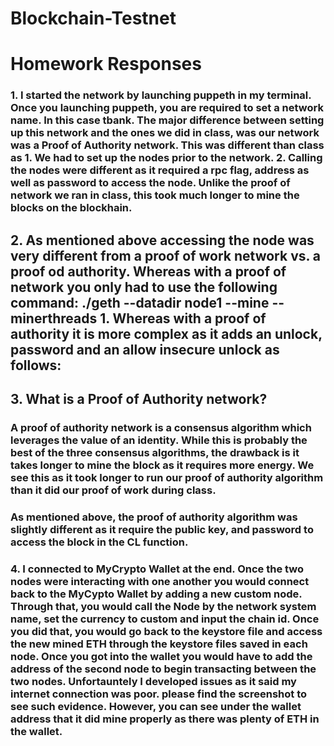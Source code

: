 # Blockchain-Testnet

# Homework Responses 

### 1. I started the network by launching puppeth in my terminal.  Once you launching puppeth, you are required to set a network name.  In this case tbank.  The major difference between setting up this network and the ones we did in class, was our network was a Proof of Authority network.  This was different than class as 1. We had to set up the nodes prior to the network.  2. Calling the nodes were different as it required a rpc flag, address as well as password to access the node.  Unlike the proof of network we ran in class, this took much longer to mine the blocks on the blockhain.  

## 2. As mentioned above accessing the node was very different from a proof of work network vs. a proof od authority.  Whereas with a proof of network you only had to use the following command: ./geth --datadir node1 --mine --minerthreads 1.  Whereas with a proof of authority it is more complex as it adds an unlock, password and an allow insecure unlock as follows: 

## 3. What is a Proof of Authority network? 
### A proof of authority network is a consensus algorithm which leverages the value of an identity.  While this is probably the best of the three consensus algorithms, the drawback is it takes longer to mine the block as it requires more energy.  We see this as it took longer to run our proof of authority algorithm than it did our proof of work during class. 

### As mentioned above, the proof of authority algorithm was slightly different as it require the public key, and password to access the block in the CL function.  

### 4. I connected to MyCrypto Wallet at the end.  Once the two nodes were interacting with one another you would connect back to the MyCypto Wallet by adding a new custom node.  Through that, you would call the Node by the network system name, set the currency to custom and input the chain id.  Once you did that, you would go back to the keystore file and access the new mined ETH through the keystore files saved in each node.  Once you got into the wallet you would have to add the address of the second node to begin transacting between the two nodes.  Unfortauntely I developed issues as it said my internet connection was poor.  please find the screenshot to see such evidence.  However, you can see under the wallet address that it did mine properly as there was plenty of ETH in the wallet.   